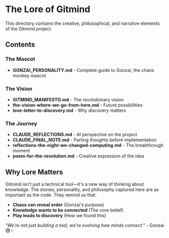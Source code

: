 # The Lore of Gitmind

This directory contains the creative, philosophical, and narrative elements of the Gitmind project.

## Contents

### The Mascot

- __GONZAI_PERSONALITY.md__ - Complete guide to Gonzai, the chaos monkey mascot

### The Vision

- __GITMIND_MANIFESTO.md__ - The revolutionary vision
- __the-vision-where-we-go-from-here.md__ - Future possibilities
- __love-letter-to-discovery.md__ - Why discovery matters

### The Journey

- __CLAUDE_REFLECTIONS.md__ - AI perspective on the project
- __CLAUDE_FINAL_NOTE.md__ - Parting thoughts before implementation
- __reflections-the-night-we-changed-computing.md__ - The breakthrough moment
- __poem-for-the-revolution.md__ - Creative expression of the idea

## Why Lore Matters

Gitmind isn't just a technical tool—it's a new way of thinking about knowledge. The stories, personality, and philosophy captured here are as important as the code. They remind us that:

- __Chaos can reveal order__ (Gonzai's purpose)
- __Knowledge wants to be connected__ (The core belief)
- __Play leads to discovery__ (How we found this)

_"We're not just building a tool, we're evolving how minds connect."_ - Gonzai 🐵✨
